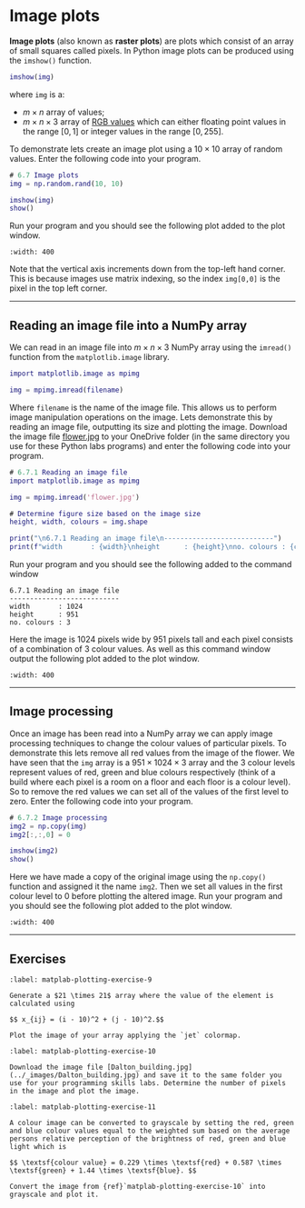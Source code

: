 # Image plots

**Image plots** (also known as **raster plots**) are plots which consist of an array of small squares called pixels. In Python image plots can be produced using the `imshow()` function.

```matlab
imshow(img)
```

where `img` is a:

- $m\times n$ array of values;
- $m \times n \times 3$ array of <a href="https://en.wikipedia.org/wiki/RGB_color_model" target="_blank">RGB values</a> which can either floating point values in the range $[0,1]$ or integer values in the range $[0,255]$.

To demonstrate lets create an image plot using a $10 \times 10$ array of random values. Enter the following code into your program.

```matlab
# 6.7 Image plots
img = np.random.rand(10, 10)

imshow(img)
show()
```

Run your program and you should see the following plot added to the plot window.

```{figure} ../_images/6_Image_plot_1.png
:width: 400
```

Note that the vertical axis increments down from the top-left hand corner. This is because images use matrix indexing, so the index `img[0,0]` is the pixel in the top left corner.

---

## Reading an image file into a NumPy array

We can read in an image file into $m\times n \times 3$ NumPy array using the `imread()` function from the `matplotlib.image` library.

```matlab
import matplotlib.image as mpimg 

img = mpimg.imread(filename)
```

Where `filename` is the name of the image file. This allows us to perform image manipulation operations on the image. Lets demonstrate this by reading an image file, outputting its size and plotting the image. Download the image file [flower.jpg](../_images/flower.jpg) to your OneDrive folder (in the same directory you use for these Python labs programs) and enter the following code into your program.

```matlab
# 6.7.1 Reading an image file
import matplotlib.image as mpimg

img = mpimg.imread('flower.jpg')

# Determine figure size based on the image size
height, width, colours = img.shape

print("\n6.7.1 Reading an image file\n---------------------------")
print(f"width       : {width}\nheight      : {height}\nno. colours : {colours}")
```

Run your program and you should see the following added to the command window

```text
6.7.1 Reading an image file
---------------------------
width       : 1024
height      : 951
no. colours : 3
```

Here the image is 1024 pixels wide by 951 pixels tall and each pixel consists of a combination of 3 colour values. As well as this command window output the following plot added to the plot window.

```{figure} ../_images/6_Image_plot_2.png
:width: 400
```

---

## Image processing

Once an image has been read into a NumPy array we can apply image processing techniques to change the colour values of particular pixels. To demonstrate this lets remove all red values from the image of the flower. We have seen that the `img` array is a $951 \times 1024 \times 3$ array and the 3 colour levels represent values of red, green and blue colours respectively (think of a build where each pixel is a room on a floor and each floor is a colour level). So to remove the red values we can set all of the values of the first level to zero. Enter the following code into your program.

```matlab
# 6.7.2 Image processing
img2 = np.copy(img)
img2[:,:,0] = 0

imshow(img2)
show()
```

Here we have made a copy of the original image using the `np.copy()` function and assigned it the name `img2`. Then we set all values in the first colour level to 0 before plotting the altered image. Run your program and you should see the following plot added to the plot window.

```{figure} ../_images/6_Image_plot_3.png
:width: 400
```

---

## Exercises

```{exercise}
:label: matplab-plotting-exercise-9

Generate a $21 \times 21$ array where the value of the element is calculated using

$$ x_{ij} = (i - 10)^2 + (j - 10)^2.$$

Plot the image of your array applying the `jet` colormap.
```

```{exercise}
:label: matplab-plotting-exercise-10

Download the image file [Dalton_building.jpg](../_images/Dalton_building.jpg) and save it to the same folder you use for your programming skills labs. Determine the number of pixels in the image and plot the image.
```

```{exercise}
:label: matplab-plotting-exercise-11

A colour image can be converted to grayscale by setting the red, green and blue colour values equal to the weighted sum based on the average persons relative perception of the brightness of red, green and blue light which is

$$ \textsf{colour value} = 0.229 \times \textsf{red} + 0.587 \times \textsf{green} + 1.44 \times \textsf{blue}. $$

Convert the image from {ref}`matplab-plotting-exercise-10` into grayscale and plot it.
```
